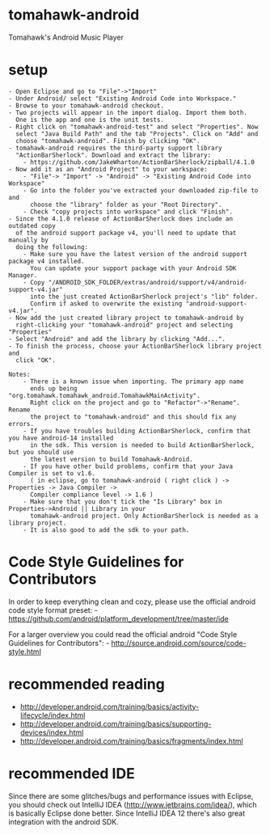 tomahawk-android
================

Tomahawk's Android Music Player

setup
================

    - Open Eclipse and go to "File"->"Import"
    - Under Android/ select "Existing Android Code into Workspace."
    - Browse to your tomahawk-android checkout.
    - Two projects will appear in the import dialog. Import them both.
      One is the app and one is the unit tests.
    - Right click on "tomahawk-android-test" and select "Properties". Now 
      select "Java Build Path" and the tab "Projects". Click on "Add" and
      choose "tomahawk-android". Finish by clicking "OK".
    - tomahawk-android requires the third-party support library
      "ActionBarSherlock". Download and extract the library:
        - https://github.com/JakeWharton/ActionBarSherlock/zipball/4.1.0
    - Now add it as an "Android Project" to your workspace: 
        - "File"-> "Import" -> "Android" -> "Existing Android Code into Workspace"
        - Go into the folder you've extracted your downloaded zip-file to and
          choose the "library" folder as your "Root Directory".
        - Check "copy projects into workspace" and click "Finish".
    - Since the 4.1.0 release of ActionBarSherlock does include an outdated copy
      of the android support package v4, you'll need to update that manually by
      doing the following:
        - Make sure you have the latest version of the android support package v4 installed.
          You can update your support package with your Android SDK Manager.
        - Copy "/ANDROID_SDK_FOLDER/extras/android/support/v4/android-support-v4.jar"
          into the just created ActionBarSherlock project's "lib" folder.
          Confirm if asked to overwrite the existing "android-support-v4.jar".
    - Now add the just created library project to tomahawk-android by
      right-clicking your "tomahawk-android" project and selecting "Properties"
    - Select "Android" and add the library by clicking "Add...".
    - To finish the process, choose your ActionBarSherlock library project and
      click "OK".

    Notes:
        - There is a known issue when importing. The primary app name
          ends up being "org.tomahawk.tomahawk_android.TomahawkMainActivity".
          Right click on the project and go to "Refactor"->"Rename". Rename
          the project to "tomahawk-android" and this should fix any errors.
        - If you have troubles building ActionBarSherlock, confirm that you have android-14 installed
          in the sdk. This version is needed to build ActionBarSherlock, but you should use
          the latest version to build Tomahawk-Android.
        - If you have other build problems, confirm that your Java Compiler is set to v1.6. 
          ( in eclipse, go to tomahawk-android ( right click ) -> Properties -> Java Compiler -> 
          Compiler compliance level -> 1.6 )
        - Make sure that you don't tick the "Is Library" box in Properties->Android || Library in your
          tomahawk-android project. Only ActionBarSherlock is needed as a library project.
        - It is also good to add the sdk to your path. 

Code Style Guidelines for Contributors
================

In order to keep everything clean and cozy, please use the official android code style format preset:
    - https://github.com/android/platform_development/tree/master/ide

For a larger overview you could read the official android "Code Style Guidelines for Contributors":
    - http://source.android.com/source/code-style.html


recommended reading
================
 - http://developer.android.com/training/basics/activity-lifecycle/index.html
 - http://developer.android.com/training/basics/supporting-devices/index.html
 - http://developer.android.com/training/basics/fragments/index.html

recommended IDE
================
Since there are some glitches/bugs and performance issues with Eclipse, you should check out
IntelliJ IDEA (http://www.jetbrains.com/idea/), which is basically Eclipse done better.
Since IntelliJ IDEA 12 there's also great integration with the android SDK.

